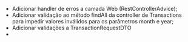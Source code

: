 * Adicionar handler de erros a camada Web (RestControllerAdvice);
* Adicionar validação ao método findAll da controller de Transactions para impedir valores inválidos para os parâmetros month e year;
* Adicionar validações a TransactionRequestDTO
* 